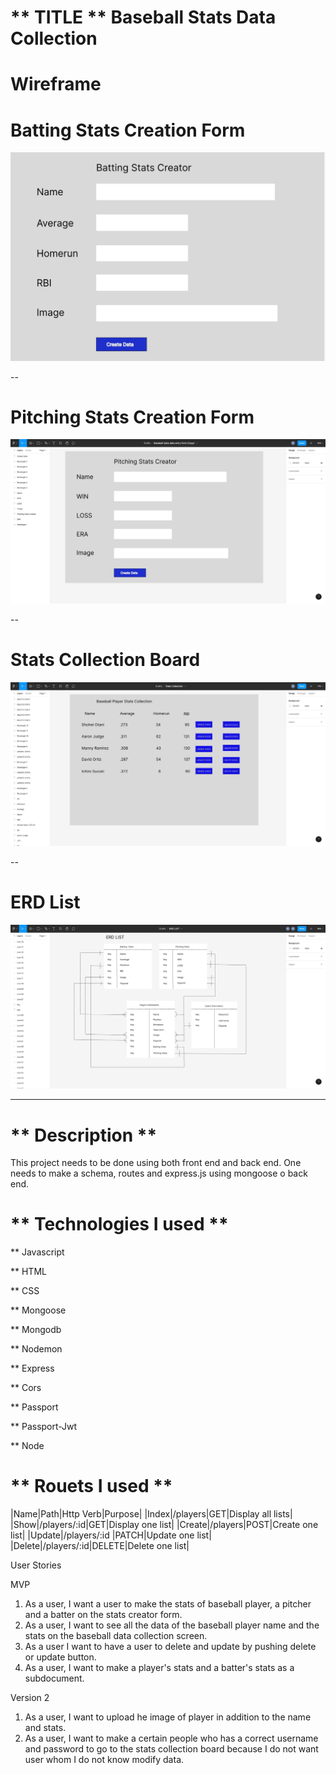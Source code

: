 # ** TITLE **  Baseball Stats Data Collection

# Wireframe
# Batting Stats Creation Form
![Wireframe](assets/bat-stats.jpeg)

--
# Pitching Stats Creation Form
![Wireframe](assets/pitch-stats.jpeg)

--
# Stats Collection Board
![Wireframe](assets/stats-collection.jpeg)

--
# ERD List
![Wireframe](assets/ERD.jpeg)



---
# ** Description ** 

This project needs to be done using both front end and back end. One needs to make a schema, routes and express.js using mongoose o back end.  

# ** Technologies I used ** 

** Javascript

** HTML

** CSS

** Mongoose

** Mongodb

** Nodemon

** Express

** Cors

** Passport

** Passport-Jwt

** Node

# ** Rouets I used ** 
|Name|Path|Http Verb|Purpose|
|Index|/players|GET|Display all lists|
|Show|/players/:id|GET|Display one list|
|Create|/players|POST|Create one list|
|Update|/players/:id |PATCH|Update one list|
|Delete|/players/:id|DELETE|Delete one list|






User Stories

 MVP
  1. As a user, I want a user to make the stats of baseball player, a pitcher and a batter on the stats creator form.
  2. As a user, I want to see all the data of the baseball player name and the stats on the baseball data collection screen. 
  3. As a user I want to have a user to delete and update by pushing delete or update button.
  4. As a user, I want to make a player's stats and a batter's stats as a subdocument. 

  Version 2
  1. As a user, I want to upload he image of player in addition to the name and stats.
  2. As a user, I want to make a certain people who has a correct username and password to go to the stats collection board because I do not want user whom I do not know modify data. 





